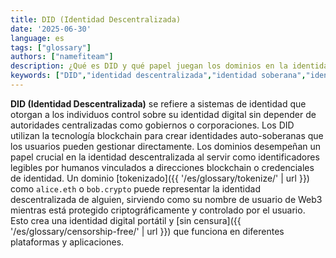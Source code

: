 ```yaml
---
title: DID (Identidad Descentralizada)
date: '2025-06-30'
language: es
tags: ["glossary"]
authors: ["namefiteam"]
description: ¿Qué es DID y qué papel juegan los dominios en la identidad descentralizada?
keywords: ["DID","identidad descentralizada","identidad soberana","identidad blockchain","identidad Web3"]
---
```


**DID (Identidad Descentralizada)** se refiere a sistemas de identidad que otorgan a los individuos control sobre su identidad digital sin depender de autoridades centralizadas como gobiernos o corporaciones. Los DID utilizan la tecnología blockchain para crear identidades auto-soberanas que los usuarios pueden gestionar directamente. Los dominios desempeñan un papel crucial en la identidad descentralizada al servir como identificadores legibles por humanos vinculados a direcciones blockchain o credenciales de identidad. Un dominio [tokenizado]({{ '/es/glossary/tokenize/' | url }}) como `alice.eth` o `bob.crypto` puede representar la identidad descentralizada de alguien, sirviendo como su nombre de usuario de Web3 mientras está protegido criptográficamente y controlado por el usuario. Esto crea una identidad digital portátil y [sin censura]({{ '/es/glossary/censorship-free/' | url }}) que funciona en diferentes plataformas y aplicaciones.